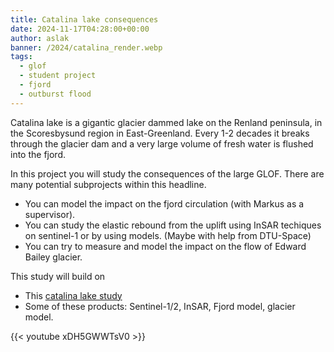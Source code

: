 ```yaml
---
title: Catalina lake consequences
date: 2024-11-17T04:28:00+00:00
author: aslak
banner: /2024/catalina_render.webp
tags:
  - glof
  - student project
  - fjord
  - outburst flood
---
```


Catalina lake is a gigantic glacier dammed lake on the Renland peninsula, in the Scoresbysund region in East-Greenland. Every 1-2 decades it breaks through the glacier dam and a very large volume of fresh water is flushed into the fjord. 

<!--more-->

In this project you will study the consequences of the large GLOF. There are many potential subprojects within this headline. 

* You can model the impact on the fjord circulation (with Markus as a supervisor). 
* You can study the elastic rebound from the uplift using InSAR techiques on sentinel-1 or by using models. (Maybe with help from DTU-Space)
* You can try to measure and model the impact on the flow of Edward Bailey glacier.

This study will build on
* This [catalina lake study](/publication/2017-09-06-catalina-lake/)
* Some of these products: Sentinel-1/2, InSAR, Fjord model, glacier model.

{{< youtube xDH5GWWTsV0 >}}